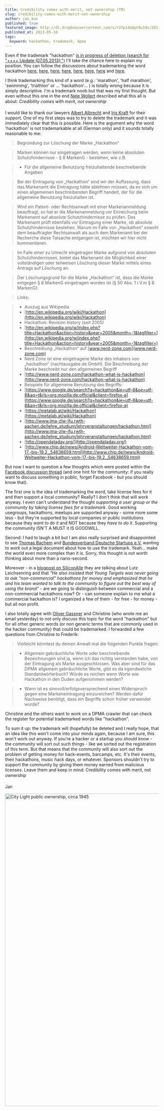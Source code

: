 ```yaml
---
title: Credibility comes with merit, not ownership (TM)
slug: credibility-comes-with-merit-not-ownership
author: jan_kus
published: true
featured_image: http://dl.dropboxusercontent.com/s/r2fp14o0pt0u19s/2013-05-10_at_1.40.04_AM.png
published_at: 2013-05-10
tags:
  keyword: hackathon, trademark, dpma
---
```


Even if the trademark "hackathon" [is in progress of deletion (search for "++++ Update (07.05.2013):")](http://www.young-targets.com/free-licences/) I'll take the chance here to explain my position. You can follow the discussions about trademarking the word hackathon [here](https://news.ycombinator.com/item?id=5650052), [here](https://news.ycombinator.com/item?id=5667195), [here](http://bsdly.blogspot.ca/2013/05/the-term-hackathon-has-been-trademarked.html), [here](https://www.facebook.com/groups/loeschungmarkehackathon/), [here](http://siliconallee.com/editorial/2013/05/08/hackathon-gate-could-open-a-trademark-pandoras-box), [here](http://siliconallee.com/startups/2013/05/07/young-targets-backs-down-after-hackathon-trademark-backlash), [here](http://www.young-targets.com/free-licences/) and [here](https://www.facebook.com/groups/159595270791268/permalink/440965452654247/). 

I think trademarking this kind of a word (e.g.: 'marathon', 'half marathon', 'swimming', 'triathlon' or … 'hackathon'… ) is totally wrong because it is simply descriptive. I'm a trademark noob but that was my first thought. But even without this one in the end [Nele Wollert](https://www.facebook.com/nelewollert) described what this all is about: _Credibility comes with merit, not ownership_&#0153; 

I would like to thank our lawyers [Albert Albrecht](http://albrechtanwaelte.de) and [Iris Kraft](http://markenquelle.de) for their support. One of my first steps was to try to delete the trademark and it was immediately clear that this is possible. Here is the argument why the word 'hackathon' is not trademarkable at all (German only) and it sounds totally reasonable to me:

>  Begründung zur Löschung der Marke „Hackathon“

>  Marken können nur eingetragen werden, wenn keine absoluten Schutzhindernisse - § 8 MarkenG - bestehen, wie z.B.

> * Für die allgemeine Benutzung freizuhaltende beschreibende Angaben

> Bei der Eintragung von „Hackathon“ sind wir der Auffassung, dass das Markenamt die Eintragung hätte ablehnen müssen, da es sich um einen allgemeinen beschreibenden Begriff handelt, der für die allgemeine Benutzung freizuhalten ist.

> Wird ein Patent- oder Rechtsanwalt mit einer Markenanmeldung beauftragt, so hat er die Markenanmeldung vor Einreichung beim Markenamt auf absolute Schutzhindernisse zu prüfen. Das Markenamt prüft ebenfalls vor Eintragung einer Marke, ob absolute Schutzhindernisse bestehen. Warum im Falle von „Hackathon“ sowohl dem beauftragter Rechtsanwalt als auch dem Markenamt bei der Recherche diese Tatsache entgangen ist, möchten wir hier nicht kommentieren.

>  Im Falle einer zu Unrecht eingetragen Marke aufgrund von absoluten Schutzhindernissen, bietet das Markenamt die Möglichkeit einer vollständigen oder teilweisen Löschung dieser Marke mittels eines Antrags auf Löschung an.

>  Der Löschungsgrund für die Marke „Hackathon“ ist, dass die Marke entgegen § 8 MarkenG eingetragen worden ist (§ 50 Abs. 1 i.V.m § 8 MarkenG).

>  Links:

>  * Auszug aus Wikipedia
>   * [http://en.wikipedia.org/wiki/Hackathon](http://en.wikipedia.org/wiki/Hackathon)
>  * Hackathon: Revision history (seit 2005)
>   * [http://en.wikipedia.org/w/index.php?title=Hackathon&action=history&year=2005&month=-1&tagfilter=](http://en.wikipedia.org/w/index.php?title=Hackathon&action=history&year=2005&month=-1&tagfilter=)
>  * Beschreibung „Hackathon“ auf [www.nerd-zone.com](www.nerd-zone.com)
>   * Nerd Zone ist eine eingetragene Marke des Inhabers von „hackathon“ (nachtausgabe.de GmbH). Die Beschreibung der Marke beschreibt nur den allgemeinen Begriff
>   * [http://www.nerd-zone.com/hackathon-what-is-hackathon](http://www.nerd-zone.com/hackathon-what-is-hackathon)
>  * Beispiele für allgemeine Benutzung des Begriffs:
>   * [https://www.google.de/search?q=hackathon&ie=utf-8&oe=utf-8&aq=t&rls=org.mozilla:de:official&client=firefox-a](https://www.google.de/search?q=hackathon&ie=utf-8&oe=utf-8&aq=t&rls=org.mozilla:de:official&client=firefox-a)
>   * [https://metalab.at/wiki/Hackathon](https://metalab.at/wiki/Hackathon)
>   * [http://www.ima-zlw-ifu.rwth-aachen.de/lehre_studium/lehrveranstaltungen/hackathon.html](http://www.ima-zlw-ifu.rwth-aachen.de/lehre_studium/lehrveranstaltungen/hackathon.html)
>   * [http://opendataday.org/](http://opendataday.org/)
>   * [http://www.chip.de/news/Android-Weltweiter-Hackathon-vom-17.-bis-19.2._54638659.html](http://www.chip.de/news/Android-Weltweiter-Hackathon-vom-17.-bis-19.2._54638659.html)

But now I want to question a few thoughts which were posted within the [Facebook discussion thread](https://www.facebook.com/groups/159595270791268/permalink/440965452654247/) (and one hint for the community: if you really want to discuss something in public, forget Facebook - but you should know that). 

The first one is the idea of trademarking the word, take license fees for it and then support a local community? Really? I don't think that will work anyway. I even can't understand the thought _supporting a user group or the community by taking license fees for a trademark_. Good working usegroups, hackathons, meetups are supported anyway - some more some less - but they're supported by local companies or public institutions because they *want to do it* and NOT because they *have to do it*. Supporting the community ISN'T A MUST it IS GOODWILL. 

Second: I had to laugh a bit but I am also really surprised and disappointed to see [Thomas Bachem](https://twitter.com/thomasbachem) and [Bundesverband Deutsche Startups e.V.](https://deutschestartups.org/) wanting to work out a legal document about how to use the trademark. Yeah... make the world even more complex than it is. Sorry, this thought is not worth thinking about more than a nano-second.

Moreover - in a [blogpost on SiliconAlle](http://siliconallee.com/startups/2013/05/07/young-targets-backs-down-after-hackathon-trademark-backlash) they are talking about Lutz Leichsenring and that _"He also insisted that Young Targets was never going to ask “non-commercial” hackathons for money and emphasized that he and his team wanted to talk to the community to figure out the best way of using the brand"_ - are we going to distinguish between commercial and a non-commercial hackathons now? Or - can someone explain to me what a commercial hackathon is? I organized a few of them - for free - for money - but all non profit. 

I also totally agree with [Oliver Gassner](https://www.facebook.com/groups/loeschungmarkehackathon/permalink/129480887246506/) and Christine (who wrote me an email yesterday) to not only discuss this topic for the word "hackathon" but for all other generic words (or non generic terms that are commonly used in the hacker community) that could be trademarked. I forwarded a few questions from Christine to Frederik:

> Vielleicht könntest du deinen Anwalt mal die folgenden Punkte fragen:

> * Allgemein gebräuchliche Worte oder beschreibende Bezeichnungen sind ja, wenn ich das richtig verstanden habe, von der Eintragung als Marke ausgeschlossen. Was aber sind für das DPMA allgemein gebräuchliche Worte, gibt es da irgendwelche Standardwörterbuch? Würde es reichen wenn Worte wie Hackathon in den Duden aufgenommen werden?

> * Wann ist es sinnvoll/erfolgsversprechend einen Widerspruch gegen eine Markeneintragung einzureichen? Werden dafür Nachweise benötigt, dass ein Begriffe schon früher verwendet wurde? 

Christine and the others want to work on a DPMA crawler that can check the register for potential trademarked words like "hackathon".

To sum it up: the trademark will (hopefully) be deleted and I really hope, that an idea like this won't come into your minds again, because I am sure, this won't work out anyway. If you're a hacker or a startup you should know - the community will sort out such things - like we sorted out the registration of this term. But that means that the community will also sort out the problem of getting money for hack-events, barcamps, etc. It's their events, their hackathons, music hack days, or whatever. Sponsors shouldn't try to support the community by giving them money earned from malicious licenses. Leave them and keep in mind: Credibility comes with merit, not ownership &#0153;

Jan

<a href="http://www.flickr.com/photos/seattlemunicipalarchives/2516780900/" title="City Light public ownership, circa 1945 von Seattle Municipal Archives bei Flickr"><img src="http://farm3.staticflickr.com/2037/2516780900_13e794ee42_b.jpg" width="676" height="1024" alt="City Light public ownership, circa 1945"></a>
